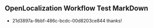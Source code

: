 ## OpenLocalization Workflow Test MarkDown
* 21d3897a-9bbf-486c-bcdc-00d8203ce844 thanks!

<!--HONumber=Aug16_HO3-->


